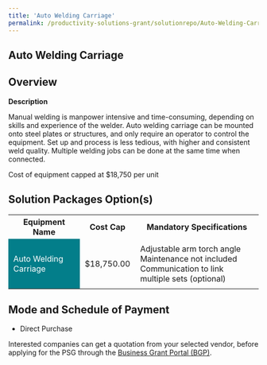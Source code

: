 ```yaml
---
title: 'Auto Welding Carriage'
permalink: /productivity-solutions-grant/solutionrepo/Auto-Welding-CarriageEngineering Services
---
```


## Auto Welding Carriage

## Overview

**Description**

Manual welding is manpower intensive and time-consuming, depending on skills and experience of the welder. Auto welding carriage can be mounted onto steel plates or structures, and only require an operator to control the equipment. Set up and process is less tedious, with higher and consistent weld quality. Multiple welding jobs can be done at the same time when connected.

Cost of equipment capped at $18,750 per unit

## Solution Packages Option(s)

<table>
<tr>
<th><b>Equipment Name</b></th>
<th><b>Cost Cap</b></th>
<th><b>Mandatory Specifications</b></th>
</tr>
<tr>
<td style='padding: 10px; background-color: #037E8A; color: #FFFFFF;'>Auto Welding Carriage</td>
<td style='padding: 10px;'>$18,750.00</td>
<td style='padding: 10px;'>Adjustable arm torch angle<br>Maintenance not included<br>Communication to link multiple sets (optional)</td>
</tr>
</table>

## Mode and Schedule of Payment

 - Direct Purchase

Interested companies can get a quotation from your selected vendor, before applying for the PSG through the <a href='https://www.businessgrants.gov.sg/' target='_blank' rel='noopener'>Business Grant Portal (BGP)</a>.

<script src="/jquery/resize-tables.js"></script>
